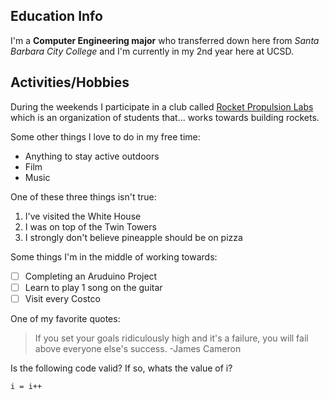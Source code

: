 ## Education Info
I'm a **Computer Engineering major** who transferred down here from _Santa Barbara City College_ and I'm currently in my 2nd year here at UCSD.

## Activities/Hobbies
During the weekends I participate in a club called [Rocket Propulsion Labs](https://www.rocketproplab.org/) which is an organization of students that... works towards building rockets. 

Some other things I love to do in my free time:
- Anything to stay active outdoors 
- Film
- Music
  
One of these three things isn't true:

1. I've visited the White House
2. I was on top of the Twin Towers
3. I strongly don't believe pineapple should be on pizza

Some things I'm in the middle of working towards:
- [ ] Completing an Aruduino Project
- [ ] Learn to play 1 song on the guitar
- [ ] Visit every Costco

One of my favorite quotes: 
> If you set your goals ridiculously high and it's a failure, you will fail above everyone else's success. -James Cameron 

Is the following code valid? If so, whats the value of i?

`i = i++ `